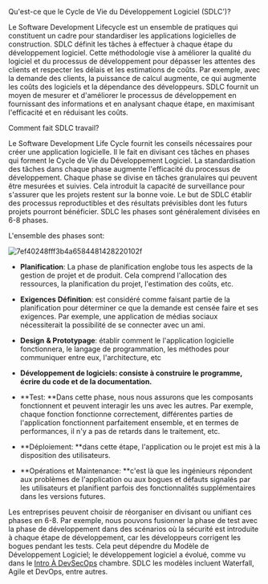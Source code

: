 Qu'est-ce que le Cycle de Vie du Développement Logiciel (SDLC')?

Le Software Development Lifecycle est un ensemble de pratiques qui constituent un cadre pour standardiser les applications logicielles de construction. SDLC définit les tâches à effectuer à chaque étape du développement logiciel. Cette méthodologie vise à améliorer la qualité du logiciel et du processus de développement pour dépasser les attentes des clients et respecter les délais et les estimations de coûts. Par exemple, avec la demande des clients, la puissance de calcul augmente, ce qui augmente les coûts des logiciels et la dépendance des développeurs. SDLC fournit un moyen de mesurer et d'améliorer le processus de développement en fournissant des informations et en analysant chaque étape, en maximisant l'efficacité et en réduisant les coûts.

Comment fait SDLC travail?

Le Software Development Life Cycle fournit les conseils nécessaires pour créer une application logicielle. Il le fait en divisant ces tâches en phases qui forment le Cycle de Vie du Développement Logiciel. La standardisation des tâches dans chaque phase augmente l'efficacité du processus de développement. Chaque phase se divise en tâches granulaires qui peuvent être mesurées et suivies. Cela introduit la capacité de surveillance pour s'assurer que les projets restent sur la bonne voie. Le but de SDLC établir des processus reproductibles et des résultats prévisibles dont les futurs projets pourront bénéficier. SDLC les phases sont généralement divisées en 6-8 phases.

L'ensemble des phases sont:

![7ef40248fff3b4a6584481428220102f](https://github.com/user-attachments/assets/c0db82f3-5947-4aeb-987d-fe967a019272)

-   **Planification**: La phase de planification englobe tous les aspects de la gestion de projet et de produit. Cela comprend l'allocation des ressources, la planification du projet, l'estimation des coûts, etc.
-   **Exigences** **Définition**: est considéré comme faisant partie de la planification pour déterminer ce que la demande est censée faire et ses exigences. Par exemple, une application de médias sociaux nécessiterait la possibilité de se connecter avec un ami.

-   **Design** **& Prototypage**: établir comment le l'application logicielle fonctionnera, le langage de programmation, les méthodes pour communiquer entre eux, l'architecture, etc
-   **Développement de logiciels: consiste à construire le programme, écrire du code et de la documentation.**
-   **Test: **Dans cette phase, nous nous assurons que les composants fonctionnent et peuvent interagir les uns avec les autres. Par exemple, chaque fonction fonctionne correctement, différentes parties de l'application fonctionnent parfaitement ensemble, et en termes de performances, il n'y a pas de retards dans le traitement, etc. 
-   **Déploiement: **dans cette étape, l'application ou le projet est mis à la disposition des utilisateurs.
-   **Opérations et Maintenance: **c'est là que les ingénieurs répondent aux problèmes de l'application ou aux bogues et défauts signalés par les utilisateurs et planifient parfois des fonctionnalités supplémentaires dans les versions futures.

Les entreprises peuvent choisir de réorganiser en divisant ou unifiant ces phases en 6-8. Par exemple, nous pouvons fusionner la phase de test avec la phase de développement dans des scénarios où la sécurité est introduite à chaque étape de développement, car les développeurs corrigent les bogues pendant les tests. Cela peut dépendre du Modèle de Développement Logiciel; le développement logiciel a évolué, comme vu dans le [Intro À DevSecOps](https://tryhackme.com/jr/introductiontodevsecops) chambre. SDLC les modèles incluent Waterfall, Agile et DevOps, entre autres.
